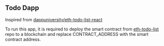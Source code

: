 ## Todo Dapp

Inspired from [dappuniversity/eth-todo-list-react](https://github.com/dappuniversity/eth-todo-list-react)

To run this app, it is required to deploy the smart contract from [eth-todo-list](https://github.com/dappuniversity/eth-todo-list) repo to a blockchain and replace CONTRACT_ADDRESS with the smart contract address.
